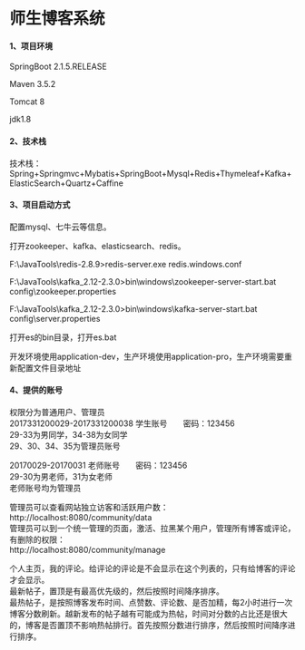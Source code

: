 # 师生博客系统

#### 1、项目环境

SpringBoot 2.1.5.RELEASE

Maven 3.5.2

Tomcat 8

jdk1.8

#### 2、技术栈

技术栈：Spring+Springmvc+Mybatis+SpringBoot+Mysql+Redis+Thymeleaf+Kafka+ElasticSearch+Quartz+Caffine

#### 3、项目启动方式

配置mysql、七牛云等信息。

打开zookeeper、kafka、elasticsearch、redis。



F:\JavaTools\redis-2.8.9>redis-server.exe redis.windows.conf

F:\JavaTools\kafka_2.12-2.3.0>bin\windows\zookeeper-server-start.bat config\zookeeper.properties

F:\JavaTools\kafka_2.12-2.3.0>bin\windows\kafka-server-start.bat config\server.properties

打开es的bin目录，打开es.bat

开发环境使用application-dev，生产环境使用application-pro，生产环境需要重新配置文件目录地址

#### 4、提供的账号
权限分为普通用户、管理员<br/>
2017331200029-2017331200038 学生账号　　密码：123456<br/>
29-33为男同学，34-38为女同学<br/>
29、30、34、35为管理员账号<br/>

20170029-20170031 老师账号　　密码：123456<br/>
29-30为男老师，31为女老师<br/>
老师账号均为管理员<br/>

管理员可以查看网站独立访客和活跃用户数：<br/>
http://localhost:8080/community/data<br/>
管理员可以到一个统一管理的页面，激活、拉黑某个用户，管理所有博客或评论，有删除的权限：<br/>
http://localhost:8080/community/manage 

个人主页，我的评论。给评论的评论是不会显示在这个列表的，只有给博客的评论才会显示。<br/>
最新帖子，置顶是有最高优先级的，然后按照时间降序排序。<br/>
最热帖子，是按照博客发布时间、点赞数、评论数、是否加精，每2小时进行一次博客分数刷新。越新发布的帖子越有可能成为热帖，时间对分数的占比还是很大的，博客是否置顶不影响热帖排行。首先按照分数进行排序，然后按照时间降序进行排序。<br/>